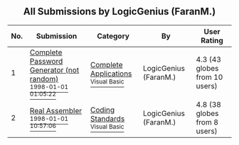 ﻿<div align="center">

## All Submissions by LogicGenius \(FaranM\.\)

</div>

No.  | Submission | Category | By   | User Rating
---- | ---------- | -------- | ---- | -----------
1 | [Complete Password Generator \(not random\)<br /><sup>1998-01-01 01:05:22</sup>](https://github.com/Planet-Source-Code/logicgenius-faranm-complete-password-generator-not-random__1-32307) | [Complete Applications<br /><sup>Visual Basic</sup>](../ByCategory/complete-applications__1-27.md) | LogicGenius \(FaranM\.\) | 4.3 (43 globes from 10 users)
2 | [Real Assembler<br /><sup>1998-01-01 10:57:06</sup>](https://github.com/Planet-Source-Code/logicgenius-faranm-real-assembler__1-44762) | [Coding Standards<br /><sup>Visual Basic</sup>](../ByCategory/coding-standards__1-43.md) | LogicGenius \(FaranM\.\) | 4.8 (38 globes from 8 users)

